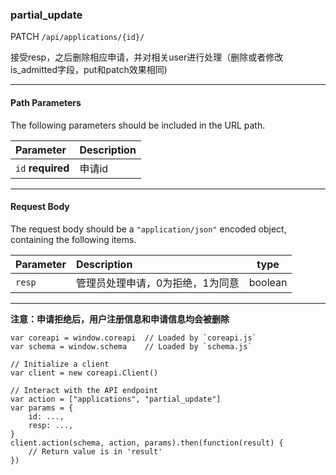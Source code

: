 ### partial_update

PATCH `/api/applications/{id}/`

接受resp，之后删除相应申请，并对相关user进行处理（删除或者修改is_admitted字段，put和patch效果相同)

----

#### Path Parameters

The following parameters should be included in the URL path.

| Parameter         | Description |
| :---------------- | :---------- |
| `id` **required** | 申请id      |

----

#### Request Body

The request body should be a `"application/json"` encoded object, containing the following items.

| Parameter | Description                      | type    |
| :-------- | :------------------------------- | ------- |
| `resp`    | 管理员处理申请，0为拒绝，1为同意 | boolean |

----

**注意：申请拒绝后，用户注册信息和申请信息均会被删除**



```
var coreapi = window.coreapi  // Loaded by `coreapi.js`
var schema = window.schema    // Loaded by `schema.js`

// Initialize a client
var client = new coreapi.Client()

// Interact with the API endpoint
var action = ["applications", "partial_update"]
var params = {
    id: ...,
    resp: ...,
}
client.action(schema, action, params).then(function(result) {
    // Return value is in 'result'
})
```